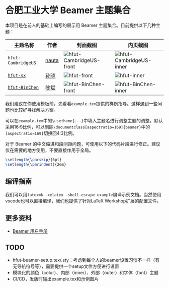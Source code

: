 # 合肥工业大学 Beamer 主题集合

本项目是在前人的基础上编写的展示用 Beamer 主题集合。目前提供以下几种主题：

| 主题名称             | 作者                            | 封面截图                                     | 内页截图                                     |
| ---------------- | ---------------------------------- | ---------------------------------------- | ---------------------------------------- |
| `hfut-CambridgeUS` | [nauta](https://github.com/nautaa) | ![hfut-CambridgeUS-front](https://github.com/HFUTTUG/HFUT-Beamer/blob/images/ci_out/hfut-CambridgeUS-front.png) | ![hfut-CambridgeUS-inner](https://github.com/HFUTTUG/HFUT-Beamer/blob/images/ci_out/hfut-CambridgeUS-inner.png) |
| [`hfut-sx`](https://github.com/sxhfut/Beamer-HFUT) | [孙晓](https://github.com/sxhfut/)   | ![hfut-front](https://github.com/HFUTTUG/HFUT-Beamer/blob/images/ci_out/hfut-sx-front.png) | ![hfut-inner](https://github.com/HFUTTUG/HFUT-Beamer/blob/images/ci_out/hfut-sx-inner.png) |
| [`hfut-BinChen`](https://github.com/HFUT-BinChen/HFUT-Beamer) | [陈斌](https://github.com/HFUT-BinChen) | ![hfut-BinChen-front](https://github.com/HFUTTUG/HFUT-Beamer/blob/images/ci_out/hfut-BinChen-front.png) | ![hfut-BinChen-inner](https://github.com/HFUTTUG/HFUT-Beamer/blob/images/ci_out/hfut-BinChen-inner.png) |

我们建议在你使用模板前，先看看`example.tex`提供的样例指导。这样遇到一些问题也比较好寻找解决方案。

可以在`example.tex`中的`\usetheme{...}`中填入主题名进行调整主题的调整。默认采用16:9比例，可以删除`\documentclass[aspectratio=169]{beamer}`中的`[aspectratio=169]`切换回4:3比例。

对于 Beamer 的中文缩进和段间距问题，可使用以下的代码片段进行修正。建议仅在需要的地方使用，不要直接作用于全局。

```latex
\setlength{\parskip}{6pt}
\setlength{\parindent}{2em}
```

## 编译指南

我们可以用`latexmk -xelatex -shell-escape example`编译示例文档。当然使用vscode也可以直接编译，我们也提供了针对LaTeX Workshop扩展的配置文件。

## 更多资料

- [Beamer 用户手册](https://github.com/latexstudio/LaTeXPackages-CN/raw/master/beamer/beamer%E7%94%A8%E6%88%B7%E6%89%8B%E5%86%8C%EF%BC%88V3.24%EF%BC%89%E4%B8%AD%E8%AF%91%E7%89%88.pdf)

## TODO
- hfut-beamer-setup.tex/.sty：考虑到每个人的beamer设置习惯不一样（有无导航符号等），需要提供一个setup文件方便进行设置
- 模块化的颜色（color）、内部（inner）、外部（outer）和字体（font）主题
- CI/CD，发版时输出example.tex和示例图片